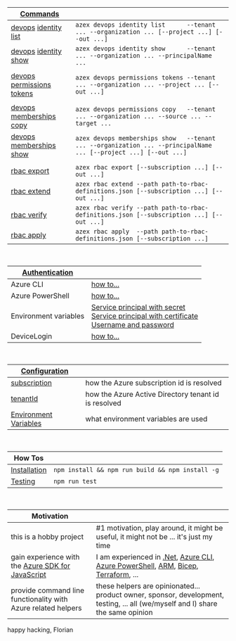 
| [Commands](/docs/commands/readme.md) | |
|-|-|
|[devops](/docs/commands/devops/readme.md) [identity   ](/docs/commands/devops/identity/readme.md   ) [list  ](/docs/commands/devops/identity/list.md     )|`azex devops identity list      --tenant ... --organization ... [--project ...] [--out ...]`|
|[devops](/docs/commands/devops/readme.md) [identity   ](/docs/commands/devops/identity/readme.md   ) [show  ](/docs/commands/devops/identity/show.md     )|`azex devops identity show      --tenant ... --organization ... --principalName ...`        |
|||
|[devops](/docs/commands/devops/readme.md) [permissions](/docs/commands/devops/permissions/readme.md) [tokens](/docs/commands/devops/permissions/tokens.md)|`azex devops permissions tokens --tenant ... --organization ... --project ... [--out ...]`|
|||
|[devops](/docs/commands/devops/readme.md) [memberships](/docs/commands/devops/memberships/readme.md) [copy  ](/docs/commands/devops/memberships/copy.md  )|`azex devops permissions copy   --tenant ... --organization ... --source ... --target ...`                      |
|[devops](/docs/commands/devops/readme.md) [memberships](/docs/commands/devops/memberships/readme.md) [show  ](/docs/commands/devops/memberships/show.md  )|`azex devops memberships show   --tenant ... --organization ... --principalName ... [--project ...] [--out ...]`|
|||
|[rbac  ](/docs/commands/rbac/readme.md  ) [export     ](/docs/commands/rbac/export.md                                                                    )|`azex rbac export [--subscription ...] [--out ...]`                                      |
|[rbac  ](/docs/commands/rbac/readme.md  ) [extend     ](/docs/commands/rbac/extend.md                                                                    )|`azex rbac extend --path path-to-rbac-definitions.json [--subscription ...] [--out ...]`|
|[rbac  ](/docs/commands/rbac/readme.md  ) [verify     ](/docs/commands/rbac/verify.md                                                                    )|`azex rbac verify --path path-to-rbac-definitions.json [--subscription ...] [--out ...]` |
|[rbac  ](/docs/commands/rbac/readme.md  ) [apply      ](/docs/commands/rbac/apply.md                                                                     )|`azex rbac apply  --path path-to-rbac-definitions.json [--subscription ...]`              |

<br/>

|[Authentication](/docs/authentication/readme.md)| |
|-|-|
|Azure CLI            |[how to...                    ](/docs/authentication/readme.md#authenticate-via-the-azure-cli)|
|Azure PowerShell     |[how to...                    ](/docs/authentication/readme.md#authenticate-via-azure-powershell)|
|Environment variables|[Service principal with secret](/docs/authentication/readme.md#service-principal-with-secret)<br/>[Service principal with certificate](/docs/authentication/readme.md#service-principal-with-certificate)<br/>[Username and password](/docs/authentication/readme.md#username-and-password)|
|DeviceLogin          |[how to...                    ](/docs/authentication/readme.md#authenticate-with-devicelogin)|

<br/>

|[Configuration](/docs/configuration/index.md)| |
|-|-|
|[subscription         ](/docs/configuration/subscription.md         )| how the Azure subscription id is resolved            |
|[tenantId             ](/docs/configuration/tenantId.md             )| how the Azure Active Directory tenant id is resolved |
|[Environment Variables](/docs/configuration/environment-variables.md)| what environment variables are used                  |

<br/>

| How Tos | |
|-|-|
|[Installation](/docs//installation/readme.md)| `npm install && npm run build && npm install -g`|
|[Testing     ](/docs//testing/readme.md     )| `npm run test`                                  |

<br/>

|Motivation ||
|-|-|
| this is a hobby project                                                                        | #1 motivation, play around, it might be useful, it might not be ... it's just my time  |
| gain experience with the [Azure SDK for JavaScript](https://github.com/Azure/azure-sdk-for-js) | I am experienced in [.Net](https://dotnet.microsoft.com/), [Azure CLI](https://learn.microsoft.com/en-us/cli/azure/), [Azure PowerShell](https://learn.microsoft.com/en-us/powershell/azure/get-started-azureps), [ARM](https://learn.microsoft.com/en-us/azure/azure-resource-manager/templates/), [Bicep](https://learn.microsoft.com/en-us/azure/azure-resource-manager/bicep/overview?tabs=bicep), [Terraform](https://learn.microsoft.com/en-us/azure/developer/terraform/overview), ...|
| provide command line functionality with Azure related helpers                                  | these helpers are opinionated... product owner, sponsor, development, testing, ... all (we/myself and I) share the same opinion |


happy hacking,
Florian